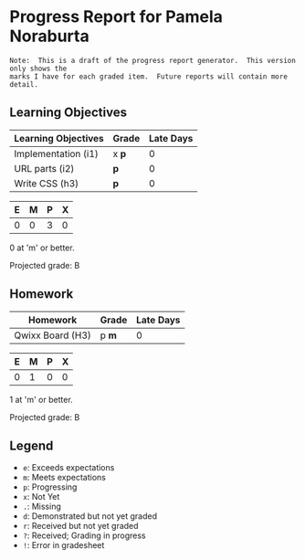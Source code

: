 # Progress Report for Pamela Noraburta
    Note:  This is a draft of the progress report generator.  This version only shows the
    marks I have for each graded item.  Future reports will contain more detail.
## Learning Objectives
|Learning Objectives|Grade|Late Days|
|------|-------|-------|
|Implementation (i1)|x **p**|0|
|URL parts (i2)|**p**|0|
|Write CSS (h3)|**p**|0|

|E|M|P|X|
|------|-------|-------|-------|
|0|0|3|0|

0 at 'm' or better.

Projected grade:  B
## Homework
|Homework|Grade|Late Days|
|------|-------|-------|
|Qwixx Board (H3)|p **m**|0|

|E|M|P|X|
|------|-------|-------|-------|
|0|1|0|0|

1 at 'm' or better.

Projected grade:  B

## Legend 
* `e`: Exceeds expectations
* `m`: Meets expectations
* `p`: Progressing
* `x`: Not Yet
* `.`: Missing
* `d`: Demonstrated but not yet graded
* `r`: Received but not yet graded
* `?`: Received; Grading in progress
* `!`: Error in gradesheet
